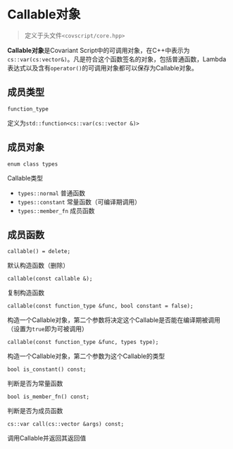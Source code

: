 # Callable对象
> 定义于头文件`<covscript/core.hpp>`

**Callable对象**是Covariant Script中的可调用对象，在C++中表示为`cs::var(cs:vector&)`。凡是符合这个函数签名的对象，包括普通函数，Lambda表达式以及含有`operator()`的可调用对象都可以保存为Callable对象。
## 成员类型
```
function_type
```  
定义为`std::function<cs::var(cs::vector &)>`
## 成员对象
```
enum class types
```    
Callable类型
+ `types::normal` 普通函数
+ `types::constant` 常量函数（可编译期调用）
+ `types::member_fn` 成员函数

## 成员函数
```
callable() = delete;
```  
默认构造函数（删除）
```
callable(const callable &);
```  
复制构造函数
```
callable(const function_type &func, bool constant = false);
```  
构造一个Callable对象，第二个参数将决定这个Callable是否能在编译期被调用（设置为`true`即为可被调用）
```
callable(const function_type &func, types type);
```  
构造一个Callable对象，第二个参数为这个Callable的类型
```
bool is_constant() const;
```  
判断是否为常量函数
```
bool is_member_fn() const;
```  
判断是否为成员函数
```
cs::var call(cs::vector &args) const;
```  
调用Callable并返回其返回值